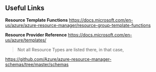 ## Useful Links

**Resource Template Functions**
https://docs.microsoft.com/en-us/azure/azure-resource-manager/resource-group-template-functions

**Resource Provider Reference**
https://docs.microsoft.com/en-us/azure/templates/

> Not all Resource Types are listed there, in that case, 


https://github.com/Azure/azure-resource-manager-schemas/tree/master/schemas